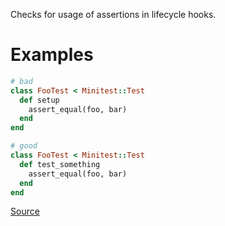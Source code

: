 
Checks for usage of assertions in lifecycle hooks.

# Examples

```ruby
# bad
class FooTest < Minitest::Test
  def setup
    assert_equal(foo, bar)
  end
end

# good
class FooTest < Minitest::Test
  def test_something
    assert_equal(foo, bar)
  end
end
```

[Source](http://www.rubydoc.info/gems/rubocop/RuboCop/Cop/Minitest/AssertionInLifecycleHook)